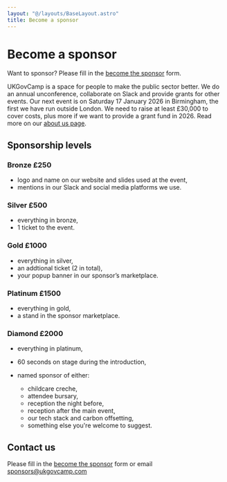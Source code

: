 ```yaml
---
layout: "@/layouts/BaseLayout.astro"
title: Become a sponsor
---
```

# Become a sponsor

Want to sponsor? Please fill in the [become the sponsor](https://docs.google.com/forms/d/e/1FAIpQLSerRwj1C5COPgIHsDqcp0KMTafA1J271A8p3P_PtHNxVrQMHg/viewform?usp=header)[](<>) form. 

UKGovCamp is a space for people to make the public sector better. We do an annual unconference, collaborate on Slack and provide grants for other events. Our next event is on Saturday 17 January 2026 in Birmingham, the first we have run outside London. We need to raise at least £30,000 to cover costs, plus more if we want to provide a grant fund in 2026. Read more on our [about us page](https://www.ukgovcamp.com/about/).

## Sponsorship levels

### Bronze £250

* logo and name on our website and slides used at the event,
* mentions in our Slack and social media platforms we use.

### Silver £500

* everything in bronze,
* 1 ticket to the event.

### Gold £1000

* everything in silver,
* an addtional ticket (2 in total),
* your popup banner in our sponsor’s marketplace.

### Platinum £1500

* everything in gold,
* a stand in the sponsor marketplace.

### Diamond £2000

* everything in platinum,
* 60 seconds on stage during the introduction,
* named sponsor of either:

  * childcare creche,
  * attendee bursary,
  * reception the night before,
  * reception after the main event,
  * our tech stack and carbon offsetting,
  * something else you're welcome to suggest.

## Contact us

Please fill in the [become the sponsor](https://docs.google.com/forms/d/e/1FAIpQLSerRwj1C5COPgIHsDqcp0KMTafA1J271A8p3P_PtHNxVrQMHg/viewform?usp=header)[](https://docs.google.com/forms/d/e/1FAIpQLSerRwj1C5COPgIHsDqcp0KMTafA1J271A8p3P_PtHNxVrQMHg/viewform?usp=header) form or email [sponsors@ukgovcamp.com](<>)
